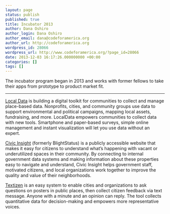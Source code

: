 ```yaml
---
layout: page
status: publish
published: true
title: Incubator 2013
author: Dana Oshiro
author_login: Dana Oshiro
author_email: dana@codeforamerica.org
author_url: http://codeforamerica.org
wordpress_id: 28066
wordpress_url: http://www.codeforamerica.org/?page_id=28066
date: 2013-12-03 16:17:26.000000000 +00:00
categories: []
tags: []
---
```

The incubator program began in 2013 and works with former fellows to take their apps from prototype to product market fit.

<hr style="color: #ccc;" />

<a href="http://golocaldata.com/">Local Data</a> is building a digital toolkit for communities to collect and manage place-based data. Nonprofits, cities, and community groups use data to support environmental and political campaigns, mapping local assets, fundraising, and more. LocalData empowers communities to collect data with new tools. Smartphone and paper-based surveys, simple online management and instant visualization will let you use data without an expert.

<a href="http://www.civicinsight.com/">Civic Insight</a> (formerly BlightStatus) is a publicly accessible website that makes it easy for citizens to understand what’s happening with vacant or underutilized spaces in their community. By connecting to internal government data systems and making information about these properties easy to navigate and understand, Civic Insight helps government staff, motivated citizens, and local organizations work together to improve the quality and value of their neighborhoods.

<a href="http://www.textizen.com/&quot;">Textizen</a> is an easy system to enable cities and organizations to ask questions on posters in public places, then collect citizen feedback via text message. Anyone with a minute and an opinion can reply. The tool collects quantitative data for decision-making and empowers more representative voices.
